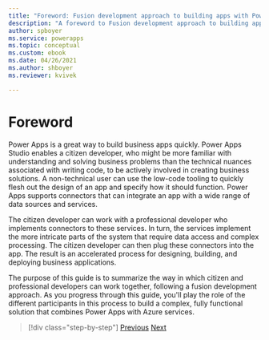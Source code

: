 ```yaml
---
title: "Foreword: Fusion development approach to building apps with Power Apps | Microsoft Docs"
description: "A foreword to Fusion development approach to building apps with Power Apps."
author: spboyer
ms.service: powerapps
ms.topic: conceptual
ms.custom: ebook
ms.date: 04/26/2021
ms.author: shboyer
ms.reviewer: kvivek

---
```


# Foreword

Power Apps is a great way to build business apps quickly. Power Apps Studio enables a citizen developer, who might be more familiar with understanding and solving business problems than the technical nuances associated with writing code, to be actively involved in creating business solutions. A non-technical user can use the low-code tooling to quickly flesh out the design of an app and specify how it should function. Power Apps supports connectors that can integrate an app with a wide range of data sources and services.

The citizen developer can work with a professional developer who implements connectors to these services. In turn, the services implement the more intricate parts of the system that require data access and complex processing. The citizen developer can then plug these connectors into the app. The result is an accelerated process for designing, building, and deploying business applications.

The purpose of this guide is to summarize the way in which citizen and professional developers can work together, following a fusion development approach. As you progress through this guide, you'll play the role of the different participants in this process to build a complex, fully functional solution that combines Power Apps with Azure services.

> [!div class="step-by-step"]
> [Previous](index.md)
> [Next](prereqs-setup.md)
